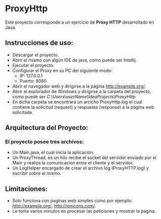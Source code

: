 # ProxyHttp

Este proyecto corresponde a un ejercicio de **Proxy HTTP** desarrollado en Java.

## Instrucciones de uso:
 - Descargar el proyecto.
 - Abrir el mismo con algún IDE de java, como puede ser Intellij.
 - Ejecutar el proyecto.
 - Configurar el Proxy en su PC del siguiente modo:
 	- IP: 127.0.0.1
	- Puerto: 8080
- Abrir el navegador web y dirigirse a la página http://example.org/.
- Abrir el explorador de Windows y dirigirse a la carpeta del proyecto, como puede ser *C:\Users\userName\IdeaProjects\ProxyHttp*
- En dicha carpeta se encontrará un arcicho ProxyHttp.log el cual contiene la solicitud (request) y respuesta (response) a la página web solicitada.

## Arquitectura del Proyecto:

### El proyecto posee tres archivos:
 - Un Main.java, el cual inicia la aplicación.
 - Un ProxyThread, es un hilo recibe el socket del servidor enviado por el Main y realiza la comunicacion entre el cliente y el servidor.
 - Un LogHelper encargado de crear el archivo log (ProxyHTTP.log) y escribir sobre el mismo.
	
## Limitaciones:
 - Solo funciona con paginas web simples como por ejemplo: http://example.org/, http://ionicons.com/.
 - Le toma varios minutos en procesar las peticiones y mostrar la pagina.
